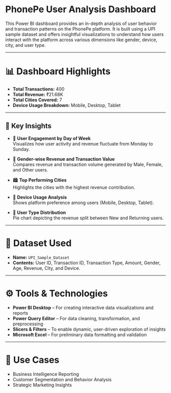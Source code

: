 # PhonePe User Analysis Dashboard

This Power BI dashboard provides an in-depth analysis of user behavior and transaction patterns on the PhonePe platform. It is built using a UPI sample dataset and offers insightful visualizations to understand how users interact with the platform across various dimensions like gender, device, city, and user type.

---

# 📊 Dashboard Highlights

- **Total Transactions:** 400  
- **Total Revenue:** ₹21.68K  
- **Total Cities Covered:** 7  
- **Device Usage Breakdown:** Mobile, Desktop, Tablet

---

## 📌 Key Insights

- 📅 **User Engagement by Day of Week**  
  Visualizes how user activity and revenue fluctuate from Monday to Sunday.

- 👥 **Gender-wise Revenue and Transaction Value**  
  Compares revenue and transaction volume generated by Male, Female, and Other users.

- 🏙️ **Top Performing Cities**  
  Highlights the cities with the highest revenue contribution.

- 📱 **Device Usage Analysis**  
  Shows platform preference among users (Mobile, Desktop, Tablet).

- 🔄 **User Type Distribution**  
  Pie chart depicting the revenue split between New and Returning users.

---

# 📁 Dataset Used

- **Name:** `UPI_Sample_Dataset`  
- **Contents:** User ID, Transaction ID, Transaction Type, Amount, Gender, Age, Revenue, City, and Device.

---

# ⚙️ Tools & Technologies

- **Power BI Desktop** – For creating interactive data visualizations and reports
- **Power Query Editor** – For data cleaning, transformation, and preprocessing
- **Slicers & Filters** – To enable dynamic, user-driven exploration of insights
- **Microsoft Excel** – For preliminary data formatting and validation

---

# 📌 Use Cases

- Business Intelligence Reporting  
- Customer Segmentation and Behavior Analysis  
- Strategic Marketing Insights
